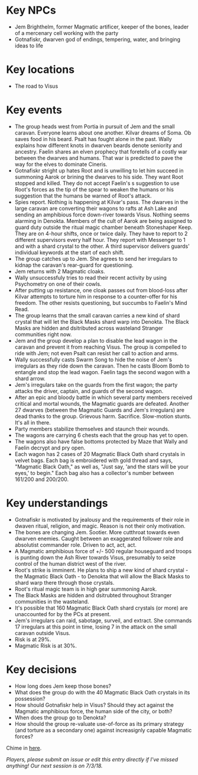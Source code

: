 # Key NPCs

- Jem Brighthelm, former Magmatic artificer, keeper of the bones, leader of a mercenary cell working with the party
- Gotnafiskr, dwarven god of endings, tempering, water, and bringing ideas to life

# Key locations

- The road to Visus

# Key events

- The group heads west from Portia in pursuit of Jem and the small caravan. Everyone learns about one another. Kilvar dreams of Soma. Ob saves food in his beard. Psalt has fought alone in the past. Wally explains how different knots in dwarven beards denote seniority and ancestry. Faelin shares an elven prophecy that foretells of a costly war between the dwarves and humans. That war is predicted to pave the way for the elves to dominate Cineris.
- Gotnafiskr stright up hates Root and is unwilling to let him succeed in summoning Aarok or brining the dwarves to his side. They want Root stopped and killed. They do not accept Faelin's s suggestion to use Root's forces as the tip of the spear to weaken the humans or his suggestion that the humans be warned of Root's attack.
- Spies report. Nothing is happening at Kilvar's pass. The dwarves in the large caravan are converting their wagons to rafts at Ash Lake and sending an amphibious force down-river towards Visus. Nothing seems alarming in Denokta. Members of the cult of Aarok are being assigned to guard duty outside the ritual magic chamber beneath Stoneshaper Keep. They are on 4-hour shifts, once or twice daily. They have to report to 2 different supervisors every half hour. They report with Messenger to 1 and with a shard crystal to the other. A third supervisor delivers guards' individual keywords at the start of each shift.
- The group catches up to Jem. She agrees to send her irregulars to kidnap the caravan's rear-guard for questioning.
- Jem returns with 2 Magmatic cloaks.
- Wally unsuccessfuly tries to read their recent activity by using Psychometry on one of their cowls.
- After putting up resistance, one cloak passes out from blood-loss after Kilvar attempts to torture him in response to a counter-offer for his freedom. The other resists questioning, but succumbs to Faelin's Mind Read.
- The group learns that the small caravan carries a new kind of shard crystal that will let the Black Masks shard warp into Denokta. The Black Masks are hidden and dsitributed across wasteland Stranger communities right now.
- Jem and the group develop a plan to disable the lead wagon in the caravan and prevent it from reaching Visus. The group is compelled to ride with Jem; not even Psalt can resist her call to action and arms.
- Wally successfully casts Swarm Song to hide the noise of Jem's irregulars as they ride down the caravan. Then he casts Bloom Bomb to entangle and stop the lead wagon. Faelin tags the second wagon with a shard arrow.
- Jem's irregulars take on the guards from the first wagon; the party attacks the driver, captain, and guards of the second wagon.
- After an epic and bloody battle in which several party members received critical and mortal wounds, the Magmatic guards are defeated. Another 27 dwarves (between the Magmatic Guards and Jem's irregulars) are dead thanks to the group. Grievous harm. Sacrifice. Slow-motion stunts. It's all in there.
- Party members stabilize themselves and staunch their wounds.
- The wagons are carrying 6 chests each that the group has yet to open.
- The wagons also have false bottoms protected by Maze that Wally and Faelin decrypt and pry open.
- Each wagon has 2 cases of 20 Magmatic Black Oath shard crystals in velvet bags. Each bag is embroidered with gold thread and says, "Magmatic Black Oath," as well as, "Just say, 'and the stars will be your eyes,' to begin." Each bag also has a collector's number between 161/200 and 200/200.

# Key understandings

- Gotnafiskr is motivated by jealousy and the requirements of their role in dwaven ritual, religion, and magic. Reason is not their only motivation.
- The bones are changing Jem. Sootier. More cutthroat towards even dwarven enemies. Caught between an exaggerated follower role and absolutist commander role. Driven to act, act, act.
- A Magmatic amphibious force of +/- 500 regular houseguard and troops is punting down the Ash River towards Visus, presumably to seize control of the human district west of the river.
- Root's strike is imminent. He plans to ship a new kind of shard crystal - the Magmatic Black Oath - to Denokta that will allow the Black Masks to shard warp there through those crystals.
- Root's ritual magic team is in high gear summoning Aarok.
- The Black Masks are hidden and dsitrubted throughout Stranger communities in the wasteland.
- It's possible that 160 Magmatic Black Oath shard crystals (or more) are unaccounted for by the PCs at present.
- Jem's irregulars can raid, sabotage, surveil, and extract. She commands 17 irregulars at this point in time, losing 7 in the attack on the small caravan outside Visus.
- Risk is at 29%.
- Magmatic Risk is at 30%.

# Key decisions

- How long does Jem keep those bones?
- What does the group do with the 40 Magmatic Black Oath crystals in its possession?
- How should Gotnafiskr help in Visus? Should they act against the Magmatic amphibious force, the human side of the city, or both?
- When does the group go to Denokta?
- How should the group re-valuate use-of-force as its primary strategy (and torture as a secondary one) against increasignly capable Magmatic forces?

Chime in [here](https://github.com/chadsansing/cineris-campaign/issues/19).

*Players, please submit an issue or edit this entry directly if I've missed anything! Our next session is on 7/3/18.*
